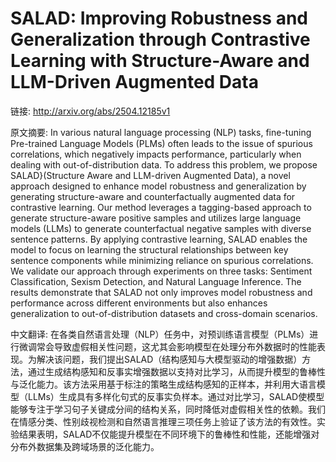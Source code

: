 # SALAD: Improving Robustness and Generalization through Contrastive Learning with Structure-Aware and LLM-Driven Augmented Data

链接: http://arxiv.org/abs/2504.12185v1

原文摘要:
In various natural language processing (NLP) tasks, fine-tuning Pre-trained
Language Models (PLMs) often leads to the issue of spurious correlations, which
negatively impacts performance, particularly when dealing with
out-of-distribution data. To address this problem, we propose SALAD}(Structure
Aware and LLM-driven Augmented Data), a novel approach designed to enhance
model robustness and generalization by generating structure-aware and
counterfactually augmented data for contrastive learning. Our method leverages
a tagging-based approach to generate structure-aware positive samples and
utilizes large language models (LLMs) to generate counterfactual negative
samples with diverse sentence patterns. By applying contrastive learning, SALAD
enables the model to focus on learning the structural relationships between key
sentence components while minimizing reliance on spurious correlations. We
validate our approach through experiments on three tasks: Sentiment
Classification, Sexism Detection, and Natural Language Inference. The results
demonstrate that SALAD not only improves model robustness and performance
across different environments but also enhances generalization to
out-of-distribution datasets and cross-domain scenarios.

中文翻译:
在各类自然语言处理（NLP）任务中，对预训练语言模型（PLMs）进行微调常会导致虚假相关性问题，这尤其会影响模型在处理分布外数据时的性能表现。为解决该问题，我们提出SALAD（结构感知与大模型驱动的增强数据）方法，通过生成结构感知和反事实增强数据以支持对比学习，从而提升模型的鲁棒性与泛化能力。该方法采用基于标注的策略生成结构感知的正样本，并利用大语言模型（LLMs）生成具有多样化句式的反事实负样本。通过对比学习，SALAD使模型能够专注于学习句子关键成分间的结构关系，同时降低对虚假相关性的依赖。我们在情感分类、性别歧视检测和自然语言推理三项任务上验证了该方法的有效性。实验结果表明，SALAD不仅能提升模型在不同环境下的鲁棒性和性能，还能增强对分布外数据集及跨域场景的泛化能力。
